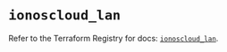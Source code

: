 # `ionoscloud_lan`

Refer to the Terraform Registry for docs: [`ionoscloud_lan`](https://registry.terraform.io/providers/ionos-cloud/ionoscloud/6.7.16/docs/resources/lan).
